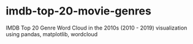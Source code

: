 # imdb-top-20-movie-genres
IMDB Top 20 Genre Word Cloud in the 2010s (2010 - 2019) visualization using pandas, matplotlib, wordcloud
